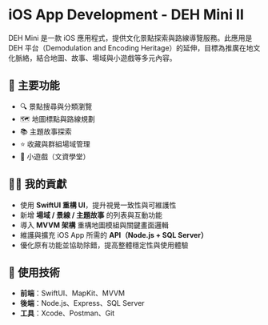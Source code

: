 # iOS App Development - DEH Mini II

DEH Mini 是一款 iOS 應用程式，提供文化景點探索與路線導覽服務。此應用是 DEH 平台（Demodulation and Encoding Heritage）的延伸，目標為推廣在地文化脈絡，結合地圖、故事、場域與小遊戲等多元內容。

## 📱 主要功能

- 🔍 景點搜尋與分類瀏覽
- 🗺 地圖標點與路線規劃
- 📚 主題故事探索
- ⭐️ 收藏與群組場域管理
- 🧩 小遊戲（文資學堂）

## 🧑‍💻 我的貢獻

- 使用 **SwiftUI 重構 UI**，提升視覺一致性與可維護性
- 新增 **場域 / 景線 / 主題故事** 的列表與互動功能
- 導入 **MVVM 架構** 重構地圖模組與關鍵畫面邏輯
- 維護與擴充 iOS App 所需的 **API（Node.js + SQL Server）**
- 優化原有功能並協助除錯，提高整體穩定性與使用體驗

## 🧰 使用技術

- **前端**：SwiftUI、MapKit、MVVM
- **後端**：Node.js、Express、SQL Server
- **工具**：Xcode、Postman、Git
